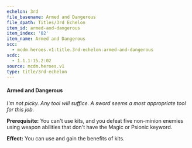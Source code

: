 ```yaml
---
echelon: 3rd
file_basename: Armed and Dangerous
file_dpath: Titles/3rd Echelon
item_id: armed-and-dangerous
item_index: '02'
item_name: Armed and Dangerous
scc:
  - mcdm.heroes.v1:title.3rd-echelon:armed-and-dangerous
scdc:
  - 1.1.1:15.2:02
source: mcdm.heroes.v1
type: title/3rd-echelon
---
```


#### Armed and Dangerous

*I'm not picky. Any tool will suffice. A sword seems a most appropriate tool for this job.*

**Prerequisite:** You can't use kits, and you defeat five non-minion enemies using weapon abilities that don't have the Magic or Psionic keyword.

**Effect:** You can use and gain the benefits of kits.
